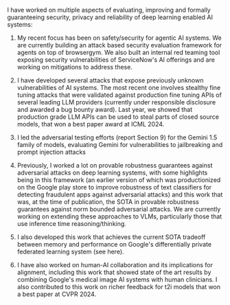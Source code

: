 I have worked on multiple aspects of evaluating, improving and formally guaranteeing security, privacy and reliability of deep learning enabled AI systems: 

1. My recent focus has been on safety/security for agentic AI systems. We are currently building an attack based security evaluation framework for agents on top of browsergym. We also built an internal red teaming tool exposing security vulnerabilities of ServiceNow's AI offerings and are working on mitigations to address these.

2. I have developed several attacks that expose previously unknown vulnerabilities of AI systems. The most recent one involves stealthy fine tuning attacks that were validated against production fine tuning APIs of several leading LLM providers (currently under responsible disclosure and awarded a bug bounty award). Last year, we showed that production grade LLM APIs can be used to steal parts of closed source models, that won a best paper award at ICML 2024.

3. I led the adversarial testing efforts (report Section 9)  for the Gemini 1.5 family of models, evaluating Gemini for vulnerabilities to jailbreaking and prompt injection attacks 

4. Previously, I worked a lot on provable robustness guarantees against adversarial attacks on deep learning systems, with some highlights being in this framework (an earlier version of which was productionized on the Google play store to improve robustness of text classifiers for detecting fraudulent apps against adversarial attacks) and this work that was, at the time of publication, the SOTA in provable robustness guarantees against norm bounded adversarial attacks. We are currently working on extending these approaches to VLMs, particularly those that use inference time reasoning/thinking. 

5. I also developed this work that achieves the current SOTA tradeoff between memory and performance on Google's differentially private federated learning system (see here).

6. I have also worked on human-AI collaboration and its implications for alignment, including this work that showed state of the art results by combining Google's medical image AI systems with human clinicians. I also contributed to this work on richer feedback for t2i models that won a best paper at CVPR 2024.
